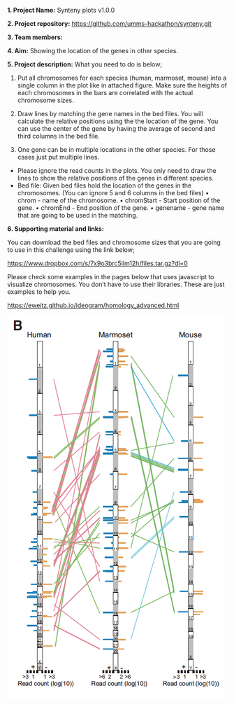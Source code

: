 **1. Project Name:** 
Synteny plots v1.0.0

**2. Project repository:** 
https://github.com/umms-hackathon/synteny.git

**3. Team members:**

**4. Aim:** 
Showing the location of the genes in other species.

**5. Project description:**
What you need to do is below;

1. Put all chromosomes for each species (human, marmoset, mouse) into a single column in the plot like in attached figure. Make sure the heights of each chromosomes in the bars are correlated with the actual chromosome sizes.

2. Draw lines by matching the gene names in the bed files. You will calculate the relative positions using the the location of the gene. You can use the center of the gene by having the average of second and third columns in the bed file.

3. One gene can be in multiple locations in the other species. For those cases just put multiple lines.

* Please ignore the read counts in the plots. You only need to draw the lines to show the relative positions of the genes in different species.  
* Bed file: Given bed files hold the location of the genes in the chromosomes. (You can ignore 5 and 6 columns in the bed files)
	• chrom - name of the chromosome.
	• chromStart - Start position of the gene.
	• chromEnd - End position of the gene.
	• genename - gene name that are going to be used in the matching. 

**6. Supporting material and links:**

You can download the bed files and chromosome sizes that you are going to use in this challenge using the link below;

https://www.dropbox.com/s/7x9o3brc5ilm12h/files.tar.gz?dl=0

Please check some examples in the pages below that uses javascript to visualize chromosomes. You don’t have to use their libraries. These are just examples to help you.

https://eweitz.github.io/ideogram/homology_advanced.html


![Alt text](/img/synteny.png?raw=true "Example Synteny Plot")
